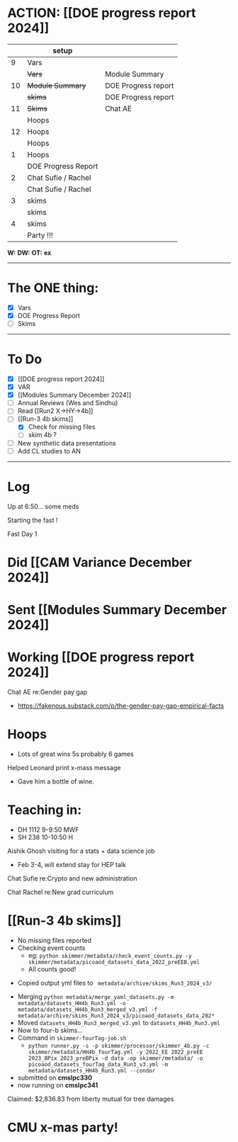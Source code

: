 # ACTION: [[DOE progress report 2024]]

|     | setup               |                     |
| --- | ------------------- | ------------------- |
| 9   | Vars                |                     |
|     | ~~Vars~~            | Module Summary      |
| 10  | ~~Module Summary~~  | DOE Progress report |
|     | ~~skims~~           | DOE Progress report |
| 11  | ~~Skims~~           | Chat AE             |
|     | Hoops               |                     |
| 12  | Hoops               |                     |
|     | Hoops               |                     |
| 1   | Hoops               |                     |
|     | DOE Progress Report |                     |
| 2   | Chat Sufie / Rachel |                     |
|     | Chat Sufie / Rachel |                     |
| 3   | skims               |                     |
|     | skims               |                     |
| 4   | skims               |                     |
|     | Party !!!           |                     |

**W:**
**DW:**
**OT:**
**ex** 

---
# The ONE thing: 
- [x] Vars
- [x] DOE Progress Report
- [ ] Skims

---
# To Do

- [x] [[DOE progress report 2024]]
- [x] VAR
- [x] [[Modules Summary December 2024]]
- [ ] Annual Reviews (Wes and Sindhu)
- [ ] Read [[Run2 X->HY->4b]]
- [ ] [[Run-3 4b skims]]
	- [x] Check for missing files
	- [ ] skim 4b ?
- [ ] New  synthetic data presentations
- [ ] Add CL studies to AN

---

# Log

Up at 6:50... some meds

Starting the fast ! 

Fast Day 1

# Did [[CAM Variance December 2024]]

# Sent [[Modules Summary December 2024]]

# Working [[DOE progress report 2024]]

Chat AE re:Gender pay gap
- https://fakenous.substack.com/p/the-gender-pay-gap-empirical-facts

# Hoops 
- Lots of great wins 5s probably 6 games

Helped Leonard print x-mass message
- Gave him a bottle of wine.
# Teaching in: 
- DH 1112 9-9:50 MWF
- SH 238 10-10:50 H


Aishik Ghosh visiting for a stats + data science job
- Feb 3-4, will extend stay for HEP talk 

Chat Sufie re:Crypto and new administration

Chat Rachel re:New grad curriculum

# [[Run-3 4b skims]]
- No missing files reported
- Checking event counts
	- eg: `python skimmer/metadata/check_event_counts.py -y skimmer/metadata/picoaod_datasets_data_2022_preEEB.yml`
	* All counts good! 
* Copied output yml files to ` metadata/archive/skims_Run3_2024_v3/`
- Merging `python metadata/merge_yaml_datasets.py -m metadata/datasets_HH4b_Run3.yml -o metadata/datasets_HH4b_Run3_merged_v3.yml -f metadata/archive/skims_Run3_2024_v3/picoaod_datasets_data_202*`
- Moved `datasets_HH4b_Run3_merged_v3.yml` to `datasets_HH4b_Run3.yml`
- Now to four-b skims...
- Command in `skimmer-fourTag-job.sh `
	- `python runner.py -s -p skimmer/processor/skimmer_4b.py -c skimmer/metadata/HH4b_fourTag.yml -y 2022_EE 2022_preEE 2023_BPix 2023_preBPix -d data -op skimmer/metadata/ -o picoaod_datasets_fourTag_data_Run3_v3.yml -m metadata/datasets_HH4b_Run3.yml --condor`
- submitted on **cmslpc330**
- now running on **cmslpc341**


Claimed: $2,836.83 from liberty mutual for tree damages

# CMU x-mas party! 

